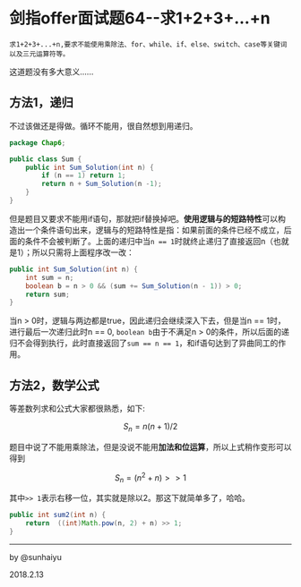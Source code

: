 # 剑指offer面试题64--求1+2+3+...+n

```text
求1+2+3+...+n,要求不能使用乘除法、for、while、if、else、switch、case等关键词以及三元运算符等。
```

这道题没有多大意义......

## 方法1，递归

不过该做还是得做。循环不能用，很自然想到用递归。

```java
package Chap6;

public class Sum {
    public int Sum_Solution(int n) {
        if (n == 1) return 1;
        return n + Sum_Solution(n -1);
    }
}

```

但是题目又要求不能用if语句，那就把if替换掉吧。**使用逻辑与的短路特性**可以构造出一个条件语句出来，逻辑与的短路特性是指：如果前面的条件已经不成立，后面的条件不会被判断了。上面的递归中当`n == 1`时就终止递归了直接返回n（也就是1）；所以只需将上面程序改一改：

```java
public int Sum_Solution(int n) {
    int sum = n;
    boolean b = n > 0 && (sum += Sum_Solution(n - 1)) > 0;
    return sum;
}
```

当n > 0时，逻辑与两边都是true，因此递归会继续深入下去，但是当n == 1时，进行最后一次递归此时n == 0, `boolean b`由于不满足n > 0的条件，所以后面的递归不会得到执行，此时直接返回了`sum == n == 1`，和if语句达到了异曲同工的作用。

## 方法2，数学公式

等差数列求和公式大家都很熟悉，如下:

$$S_n = n(n+1)/2$$

题目中说了不能用乘除法，但是没说不能用**加法和位运算**，所以上式稍作变形可以得到

$$S_n = (n^2 + n) >> 1$$

其中`>> 1`表示右移一位，其实就是除以2。那这下就简单多了，哈哈。

```java
public int sum2(int n) {
    return  ((int)Math.pow(n, 2) + n) >> 1;
}
```

---

by @sunhaiyu

2018.2.13